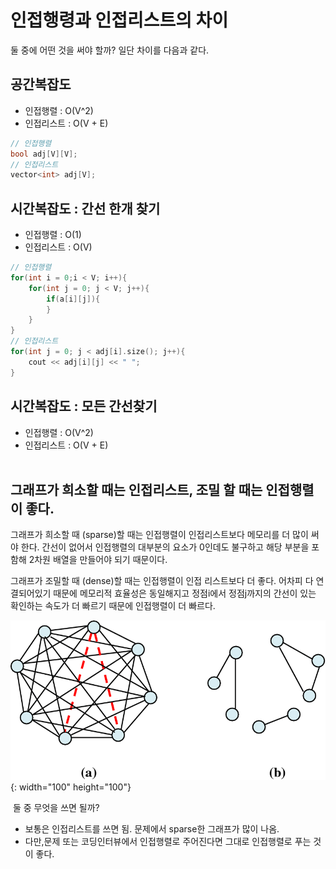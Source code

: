 # 인접행령과 인접리스트의 차이 

둘 중에 어떤 것을 써야 할까? 일단 차이를 다음과 같다.

## 공간복잡도

- 인접행렬 : O(V^2)
- 인접리스트 : O(V + E)

```c++
// 인접행렬
bool adj[V][V];
// 인접리스트
vector<int> adj[V]; 
```

## 시간복잡도 : 간선 한개 찾기

- 인접행렬 : O(1)
- 인접리스트 : O(V) 

```c++
// 인접행렬
for(int i = 0;i < V; i++){
    for(int j = 0; j < V; j++){
        if(a[i][j]){ 
        }
    }
}
// 인접리스트
for(int j = 0; j < adj[i].size(); j++){
    cout << adj[i][j] << " ";
} 
```

## 시간복잡도 : 모든 간선찾기

- 인접행렬 : O(V^2)
- 인접리스트 :  O(V + E)  
​

## 그래프가 희소할 때는 인접리스트, 조밀 할 때는 인접행렬이 좋다. 

그래프가 희소할 때 (sparse)할 때는 인접행렬이 인접리스트보다 메모리를 더 많이 써야 한다. 간선이 없어서 인접행렬의 대부분의 요소가 0인데도 불구하고 해당 부분을 포함해 2차원 배열을 만들어야 되기 때문이다.  

그래프가 조밀할 때 (dense)할 때는 인접행렬이 인접 리스트보다 더 좋다. 어차피 다 연결되어있기 때문에 메모리적 효율성은 동일해지고 정점i에서 정점j까지의 간선이 있는 확인하는 속도가 더 빠르기 때문에 인접행렬이 더 빠르다.

![img01](../99_assets/02_06_01.png){: width="100" height="100"}

​
둘 중 무엇을 쓰면 될까? 

- 보통은 인접리스트를 쓰면 됨. 문제에서 sparse한 그래프가 많이 나옴.
- 다만,문제 또는 코딩인터뷰에서 인접행렬로 주어진다면 그대로 인접행렬로 푸는 것이 좋다.